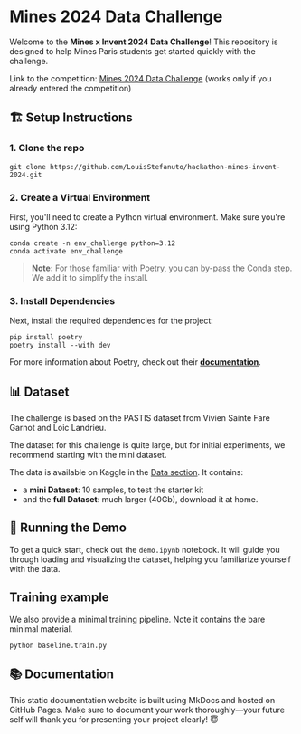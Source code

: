 # Mines 2024 Data Challenge

Welcome to the **Mines x Invent 2024 Data Challenge**! This repository is designed to help Mines Paris students get started quickly with the challenge.

Link to the competition: [Mines 2024 Data Challenge](https://www.kaggle.com/competitions/data-challenge-invent-mines-2024/overview) (works only if you already entered the competition)

## 🏗️ Setup Instructions

### 1. Clone the repo

```console
git clone https://github.com/LouisStefanuto/hackathon-mines-invent-2024.git
```

### 2. Create a Virtual Environment

First, you'll need to create a Python virtual environment. Make sure you're using Python 3.12:

```console
conda create -n env_challenge python=3.12
conda activate env_challenge
```

> **Note:** For those familiar with Poetry, you can by-pass the Conda step. We add it to simplify the install.

### 3. Install Dependencies

Next, install the required dependencies for the project:

```console
pip install poetry
poetry install --with dev
```

For more information about Poetry, check out their [**documentation**](https://python-poetry.org).

## 📊 Dataset

The challenge is based on the PASTIS dataset from Vivien Sainte Fare Garnot and Loic Landrieu.

The dataset for this challenge is quite large, but for initial experiments, we recommend starting with the mini dataset.

The data is available on Kaggle in the [Data section](https://www.kaggle.com/competitions/data-challenge-invent-mines-2024/data). It contains:

- a **mini Dataset**: 10 samples, to test the starter kit
- and the **full Dataset**: much larger (40Gb), download it at home.

## 🧪 Running the Demo

To get a quick start, check out the `demo.ipynb` notebook. It will guide you through loading and visualizing the dataset, helping you familiarize yourself with the data.

## Training example

We also provide a minimal training pipeline. Note it contains the bare minimal material.

```console
python baseline.train.py
```

## 📚 Documentation

This static documentation website is built using MkDocs and hosted on GitHub Pages. Make sure to document your work thoroughly—your future self will thank you for presenting your project clearly! 😇
